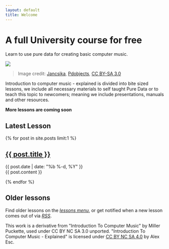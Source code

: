 ```yaml
---
layout: default
title: Welcome
---
```



# A full University course for free

Learn to use pure data for creating basic computer music.

![](https://upload.wikimedia.org/wikipedia/commons/thumb/9/94/Pdobjects.svg/320px-Pdobjects.svg.png)

> Image credit: <a href="https://commons.wikimedia.org/wiki/User:Jancsika">Jancsika</a>, <a href="https://commons.wikimedia.org/wiki/File:Pdobjects.svg">Pdobjects</a>, <a href="https://creativecommons.org/licenses/by-sa/3.0/legalcode" rel="license">CC BY-SA 3.0</a> 

Introduction to computer music - explained is divided into bite sized lessons, we include all necessary materials to self taught Pure Data or to teach this topic to newcomers; meaning we include presentations, manuals and other resources.

**More lessons are coming soon**



## Latest Lesson



{% for post in site.posts limit:1 %}


<article class='post'>
  <h1 class='post-title'>
    <a href="{{ site.path }}{{ post.url }}">
      {{ post.title }}
    </a>
  </h1>
  <div class="post-date">{{ post.date | date: "%b %-d, %Y" }}</div>
  {{ post.content }}
</article>

{% endfor %}


## Older lessons

Find older lessons on the _[lessons menu](archive.md)_, or get notified when a new lesson comes out of via _[RSS](feed.xml)_.



This work is a derivative from "Introduction To Computer Music" by Miller Puckette, used under CC BY NC SA 3.0 unported. "Introduction To Computer Music - Explained" is licensed under [CC BY NC SA 4.0][l] by Alex Esc.


[l]: https://creativecommons.org/licenses/by-nc-sa/4.0/
 
